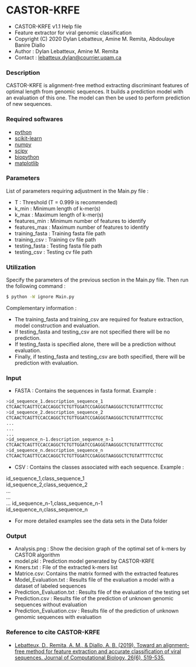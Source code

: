 # CASTOR-KRFE
* CASTOR-KRFE v1.1 Help file																		  
* Feature extractor for viral genomic classification                               
* Copyright (C) 2020  Dylan Lebatteux, Amine M. Remita, Abdoulaye Banire Diallo    
* Author : Dylan Lebatteux, Amine M. Remita													  
* Contact : lebatteux.dylan@courrier.uqam.ca

### Description
 CASTOR-KRFE is alignment-free method extracting discriminant features of optimal length from genomic sequences. It builds a prediction model with an evaluation of this one. The model can then be used to perform prediction of new sequences.

### Required softwares
* [python](https://www.python.org/downloads/) 
* [scikit-learn](https://scikit-learn.org/stable/install.html) 
* [numpy](https://numpy.org/install/)
* [scipy](https://www.scipy.org/install.html)                        
* [biopython](https://biopython.org/wiki/Download)    
* [matplotlib](https://matplotlib.org/users/installing.html) 

### Parameters
List of parameters requiring adjustment in the Main.py file :
* T : Threshold (T = 0.999 is recommended)
* k_min : Minimum length of k-mer(s)
* k_max : Maximum length of k-mer(s)
* features_min : Minimum number of features to identify
* features_max : Maximum number of features to identify
* training_fasta : Training fasta file path
* training_csv : Training cv file path
* testing_fasta : Testing fasta file path
* testing_csv : Testing cv file path

### Utilization
Specify the parameters of the previous section in the Main.py file.
Then run the following command :
```sh
$ python -W ignore Main.py 
```
Complementary information : 
- The training_fasta and training_csv are required for feature extraction, model construction and evaluation. 
- If testing_fasta and testing_csv are not specified there will be no prediction.
- If testing_fasta is specified alone, there will be a prediction without evaluation.
- Finally, if testing_fasta and testing_csv are both specified, there will be prediction with evaluation.

### Input
* FASTA : Contains the sequences in fasta format. Example : 
```sh
>id_sequence_1.description_sequence_1 
CTCAACTCAGTTCCACCAGGCTCTGTTGGATCCGAGGGTAAGGGCTCTGTATTTTCCTGC 
>id_sequence_2.description_sequence_2						
CTCAACTCAGTTCCACCAGGCTCTGTTGGATCCGAGGGTAAGGGCTCTGTATTTTCCTGC
...
...
...
>id_sequence_n-1.description_sequence_n-1												 
CTCAACTCAGTTCCACCAGGCTCTGTTGGATCCGAGGGTAAGGGCTCTGTATTTTCCTGC 
>id_sequence_n.description_sequence_n															 
CTCAACTCAGTTCCACCAGGCTCTGTTGGATCCGAGGGTAAGGGCTCTGTATTTTCCTGC 
```




* CSV :  Contains the classes associated with each sequence. Example :

id_sequence_1,class_sequence_1																 
id_sequence_2,class_sequence_2																		 
...																		 
...																			 
...	
id_sequence_n-1,class_sequence_n-1																 
id_sequence_n,class_sequence_n	

* For more detailed examples see the data sets in the Data folder   

### Output
* Analysis.png : Show the decision graph of the optimal set of k-mers by CASTOR algorithm     
* model.pkl : Prediction model generated by CASTOR-KRFE                                        
* Kmers.txt : File of the extracted k-mers list   
* Matrice.csv: Contains the matrix formed with the extracted features
* Model_Evaluation.txt : Results file of the evaluation a model with a dataset of labeled sequences 
* Prediction_Evaluation.txt : Results file of the evaluation of the testing set 
* Prediction.csv : Results file of the prediction of unknown genomic sequences without evaluation        
* Prediction_Evaluation.csv : Results file of the prediction of unknown genomic sequences with evaluation 

### Reference to cite CASTOR-KRFE
* [Lebatteux, D., Remita, A. M., & Diallo, A. B. (2019). Toward an alignment-free method for feature extraction and accurate classification of viral sequences. Journal of Computational Biology, 26(6), 519-535.](https://www.liebertpub.com/doi/pdfplus/10.1089/cmb.2018.0239)
                                                                                   
